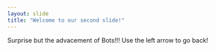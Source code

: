 ```yaml
---
layout: slide
title: "Welcome to our second slide!"
---
```

Surprise but the advacement of Bots!!!
Use the left arrow to go back!

